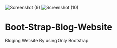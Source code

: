 ![Screenshot (9)](https://user-images.githubusercontent.com/57528872/111841380-e5f79200-8923-11eb-9583-3a4198a43283.png)
![Screenshot (10)](https://user-images.githubusercontent.com/57528872/111841383-e728bf00-8923-11eb-8e71-23ba6ad97eca.png)
# Boot-Strap-Blog-Website
Bloging Website By using Only Bootstrap
